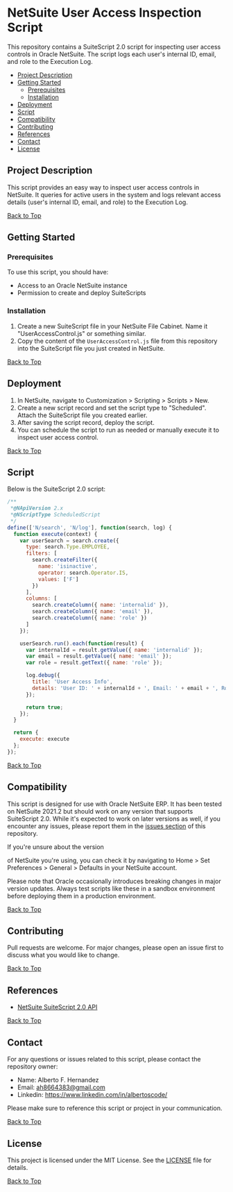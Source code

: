 # NetSuite User Access Inspection Script

This repository contains a SuiteScript 2.0 script for inspecting user access controls in Oracle NetSuite. The script logs each user's internal ID, email, and role to the Execution Log.

- [Project Description](#project-description)
- [Getting Started](#getting-started)
  - [Prerequisites](#prerequisites)
  - [Installation](#installation)
- [Deployment](#deployment)
- [Script](#script)
- [Compatibility](#compatibility)
- [Contributing](#contributing)
- [References](#references)
- [Contact](#contact)
- [License](#license)

## Project Description

This script provides an easy way to inspect user access controls in NetSuite. It queries for active users in the system and logs relevant access details (user's internal ID, email, and role) to the Execution Log.

[Back to Top](#netsuite-user-access-inspection-script)

## Getting Started

### Prerequisites

To use this script, you should have:

- Access to an Oracle NetSuite instance
- Permission to create and deploy SuiteScripts

### Installation

1. Create a new SuiteScript file in your NetSuite File Cabinet. Name it "UserAccessControl.js" or something similar.
2. Copy the content of the `UserAccessControl.js` file from this repository into the SuiteScript file you just created in NetSuite.

[Back to Top](#netsuite-user-access-inspection-script)

## Deployment

1. In NetSuite, navigate to Customization > Scripting > Scripts > New.
2. Create a new script record and set the script type to "Scheduled". Attach the SuiteScript file you created earlier.
3. After saving the script record, deploy the script.
4. You can schedule the script to run as needed or manually execute it to inspect user access control.

[Back to Top](#netsuite-user-access-inspection-script)

## Script

Below is the SuiteScript 2.0 script:

```javascript
/**
 *@NApiVersion 2.x
 *@NScriptType ScheduledScript
 */
define(['N/search', 'N/log'], function(search, log) {
  function execute(context) {
    var userSearch = search.create({
      type: search.Type.EMPLOYEE,
      filters: [
        search.createFilter({
          name: 'isinactive',
          operator: search.Operator.IS,
          values: ['F']
        })
      ],
      columns: [
        search.createColumn({ name: 'internalid' }),
        search.createColumn({ name: 'email' }),
        search.createColumn({ name: 'role' })
      ]
    });

    userSearch.run().each(function(result) {
      var internalId = result.getValue({ name: 'internalid' });
      var email = result.getValue({ name: 'email' });
      var role = result.getText({ name: 'role' });

      log.debug({
        title: 'User Access Info',
        details: 'User ID: ' + internalId + ', Email: ' + email + ', Role: ' + role
      });

      return true;
    });
  }

  return {
    execute: execute
  };
});
```

[Back to Top](#netsuite-user-access-inspection-script)

## Compatibility

This script is designed for use with Oracle NetSuite ERP. It has been tested on NetSuite 2021.2 but should work on any version that supports SuiteScript 2.0. While it's expected to work on later versions as well, if you encounter any issues, please report them in the [issues section](#contributing) of this repository.

If you're unsure about the version

 of NetSuite you're using, you can check it by navigating to Home > Set Preferences > General > Defaults in your NetSuite account.

Please note that Oracle occasionally introduces breaking changes in major version updates. Always test scripts like these in a sandbox environment before deploying them in a production environment.

[Back to Top](#netsuite-user-access-inspection-script)

## Contributing

Pull requests are welcome. For major changes, please open an issue first to discuss what you would like to change.

[Back to Top](#netsuite-user-access-inspection-script)

## References

- [NetSuite SuiteScript 2.0 API](https://www.netsuite.com/portal/developers/resources/apis/suitescript2.shtml)

[Back to Top](#netsuite-user-access-inspection-script)

## Contact

For any questions or issues related to this script, please contact the repository owner:

- Name: Alberto F. Hernandez
- Email: ah8664383@gmail.com
- Linkedin: https://www.linkedin.com/in/albertoscode/

Please make sure to reference this script or project in your communication.

[Back to Top](#netsuite-user-access-inspection-script)

## License

This project is licensed under the MIT License. See the [LICENSE](License.txt) file for details.

[Back to Top](#netsuite-user-access-inspection-script)
